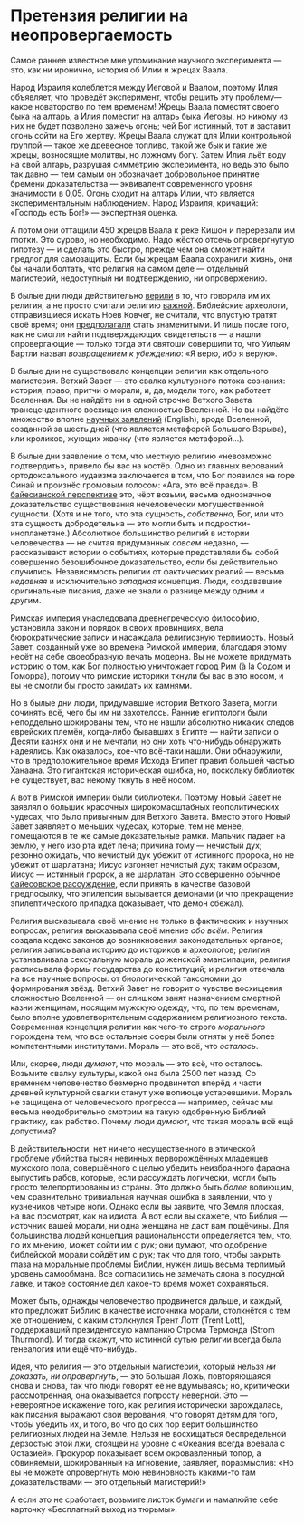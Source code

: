 # Претензия религии на неопровергаемость
Самое раннее известное мне упоминание научного эксперимента — это, как ни иронично, история об Илии и жрецах Ваала.

Народ Израиля колеблется между Иеговой и Ваалом, поэтому Илия объявляет, что проведёт эксперимент, чтобы решить эту проблему— какое новаторство по тем временам! Жрецы Ваала поместят своего быка на алтарь, а Илия поместит на алтарь быка Иеговы, но никому из них не будет позволено зажечь огонь;  чей Бог истинный, тот и заставит огонь сойти на Его жертву. Жрецы Ваала служат для Илии контрольной группой — такое же древесное топливо, такой же бык и такие же жрецы, возносящие молитвы, но ложному богу. Затем Илия льёт воду на свой алтарь, разрушая симметрию эксперимента, но ведь это было так давно — тем самым он обозначает добровольное принятие бремени доказательства — эквивалент современного уровня значимости в 0,05. Огонь сходит на алтарь Илии, что является экспериментальным наблюдением. Народ Израиля, кричащий: «Господь есть Бог!» — экспертная оценка.

А потом они оттащили 450 жрецов Ваала к реке Кишон и перерезали им глотки. Это сурово, но необходимо. Надо жёстко отсечь опровергнутую гипотезу — и сделать это быстро, прежде чем она сможет найти предлог для самозащиты. Если бы жрецам Ваала сохранили жизнь, они бы начали болтать, что религия на самом деле — отдельный магистерий, недоступный ни подтверждению, ни опровержению.

В былые дни люди действительно  [верили][2] в то, что говорила им их религия, а не просто считали религию [важной][1]. Библейские археологи, отправившиеся искать Ноев Ковчег, не считали, что впустую тратят своё время; они [предполагали][2] стать знаменитыми. И лишь после того, как не смогли найти подтверждающих свидетельств — а нашли опровергающие — только тогда эти святоши совершили то, что Уильям Бартли назвал *возвращением к убеждению*: «Я верю, ибо я верую».

В былые дни не существовало концепции религии как отдельного магистерия. Ветхий Завет — это свалка культурного потока сознания: история, право, притчи о морали, и, да, модели того, как работает Вселенная. Вы не найдёте ни в одной строчке Ветхого Завета трансцендентного восхищения сложностью Вселенной. Но вы найдёте множество вполне [научных заявлений][3] (English), вроде Вселенной, созданной за шесть дней (что является метафорой Большого Взрыва), или кроликов, жующих жвачку (что является метафорой…).

В былые дни заявление о том, что местную религию «невозможно подтвердить», привело бы вас на костёр. Одно из главных верований ортодоксального иудаизма заключается в том, что Бог появился на горе Синай и произнёс громовым голосом: «Ага, это всё правда». В [байесианской перспективе][4] это, чёрт возьми, весьма однозначное доказательство существования нечеловечески могущественной сущности. (Хотя и не того, что эта сущность, *собственно*, Бог, или что эта сущность добродетельна — это могли быть и подростки-инопланетяне.) Абсолютное большинство религий в истории человечества — не считая придуманных *совсем* недавно, — рассказывают истории о событиях, которые представляли бы собой совершенно безошибочное доказательство, если бы действительно случились. Независимость религии от фактических реалий — весьма *недавняя* и исключительно *западная* концепция. Люди, создававшие оригинальные писания, даже не знали о разнице между одним и другим.

Римская империя унаследовала древнегреческую философию, установила закон и порядок в своих провинциях, вела бюрократические записи и насаждала религиозную терпимость. Новый Завет, созданный уже во времена Римской империи, благодаря этому несёт на себе своеобразную печать модерна. Вы не можете придумать историю о том, как Бог полностью уничтожает город Рим (à la Содом и Гоморра), потому что римские историки ткнули бы вас в это носом, и вы не смогли бы просто закидать их камнями.

Но в былые дни люди, придумавшие истории Ветхого Завета, могли сочинять всё, чего бы им ни захотелось. Ранние египтологи были неподдельно шокированы тем, что не нашли абсолютно никаких следов еврейских племён, когда-либо бывавших в Египте — найти записи о Десяти казнях они и не мечтали, но они хоть что-нибудь обнаружить надеялись. Как оказалось, кое-что всё-таки нашли. Они обнаружили, что в предположительное время Исхода Египет правил большей частью Ханаана. Это гигантская  историческая ошибка, но, поскольку библиотек не существует, вас некому ткнуть в неё носом.

А вот в Римской империи были библиотеки. Поэтому Новый Завет не заявлял о больших красочных широкомасштабных геополитических чудесах, что было привычным для Ветхого Завета. Вместо этого Новый Завет заявляет о меньших чудесах, которые, тем не менее, помещаются в те же самые доказательные рамки. Мальчик падает на землю, у него изо рта идёт пена; причина тому — нечистый дух; резонно ожидать, что нечистый дух убежит от истинного пророка, но не убежит от шарлатана; Иисус изгоняет нечистый дух; таким образом, Иисус — истинный пророк, а не шарлатан. Это совершенно обычное [байесовское рассуждение][4], если принять в качестве базовой предпосылку, что эпилепсия вызывается демонами (и что прекращение эпилептического припадка доказывает, что демон сбежал).

Религия высказывала своё мнение не только в фактических и научных вопросах, религия высказывала своё мнение *обо всём*. Религия создала кодекс законов до возникновения законодательных органов; религия записывала историю до историков и археологов; религия устанавливала сексуальную мораль до женской эмансипации; религия расписывала формы государства до конституций; и религия отвечала на все научные вопросы: от биологической таксономии до формирования звёзд. Ветхий Завет не говорит о чувстве восхищения сложностью Вселенной — он слишком занят назначением смертной казни женщинам, носящим мужскую одежду, что, по тем временам, было вполне удовлетворительным содержанием религиозного текста. Современная концепция религии как чего-то строго *морального* порождена тем, что все остальные сферы были отняты у неё более компетентными институтами. Мораль — это всё, что *осталось*.

Или, скорее, люди *думают*, что мораль — это всё, что осталось. Возьмите свалку культуры, какой она была 2500 лет назад. Со временем человечество безмерно продвинется вперёд и части древней культурной свалки станут уже вопиюще устаревшими. Мораль не защищена от человеческого прогресса — например, сейчас мы весьма неодобрительно смотрим на такую одобренную Библией практику, как рабство. Почему люди *думают*, что такая мораль  всё ещё допустима?

В действительности, нет ничего несущественного в этической проблеме убийства тысяч невинных перворождённых младенцев мужского пола, совершённого с целью убедить неизбранного фараона выпустить рабов, которые, если рассуждать логически, могли быть просто телепортированы из страны. Это должно быть *более* вопиющим, чем сравнительно тривиальная научная ошибка в заявлении, что у кузнечиков четыре ноги. Однако если вы заявите, что Земля плоская, на вас посмотрят, как на идиота. А вот если вы скажете, что Библия — источник вашей морали, ни одна женщина не даст вам пощёчины. Для большинства людей концепция рациональности определяется тем, что, по их мнению, может сойти им с рук; они думают, что одобрение библейской морали сойдёт им с рук; так что для того, чтобы закрыть глаза на моральные проблемы Библии, нужен лишь весьма терпимый уровень самообмана. Все согласились не замечать слона в посудной лавке, и такое состояние дел какое-то время может сохраняться.

Может быть, однажды человечество продвинется дальше, и каждый, кто предложит Библию в качестве источника морали, столкнётся с тем же отношением, с каким столкнулся Трент Лотт (Trent Lott), поддержавший президентскую кампанию Строма Термонда (Strom Thurmond). И тогда скажут, что истинной сутью религии всегда была генеалогия или ещё что-нибудь.

Идея, что религия — это отдельный магистерий, который нельзя *ни доказать, ни опровергнуть*, — это Большая Ложь, повторяющаяся снова и снова, так что люди говорят её не вдумываясь; но, критически рассмотренная, она оказывается  попросту неверной.
Это — невероятное искажение того, как религия исторически зарождалась, как писания выражают свои верования, что говорят детям для того, чтобы убедить их, и того, во что до сих пор верит большинство религиозных людей на Земле. Нельзя не восхищаться беспредельной дерзостью этой лжи, стоящей на уровне с «Океания всегда воевала с Остазией». Прокурор показывает всем окровавленный топор, а обвиняемый, шокированный на мгновение, заявляет, поразмыслив: «Но вы не можете опровергнуть мою невиновность какими-то там доказательствами — это отдельный магистерий!»

А если это не сработает, возьмите листок бумаги и намалюйте себе карточку «Бесплатный выход из тюрьмы».

[1]: http://lesswrong.ru/w/Вера_в_убеждения
[2]: http://lesswrong.ru/w/Убеждения_должны_окупаться
[3]: http://www.skepticfiles.org/atheist/genesisd.htm
[4]: http://lesswrong.ru/w/Что_такое_байесианство